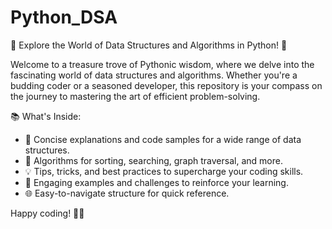 # Python_DSA

🚀 Explore the World of Data Structures and Algorithms in Python! 🐍

Welcome to a treasure trove of Pythonic wisdom, where we delve into the fascinating world of data structures and algorithms. Whether you're a budding coder or a seasoned developer, this repository is your compass on the journey to mastering the art of efficient problem-solving.

📚 What's Inside:
- 🧩 Concise explanations and code samples for a wide range of data structures.
- 🚀 Algorithms for sorting, searching, graph traversal, and more.
- 💡 Tips, tricks, and best practices to supercharge your coding skills.
- 🌟 Engaging examples and challenges to reinforce your learning.
- 🌐 Easy-to-navigate structure for quick reference.


Happy coding! 👾🚀

